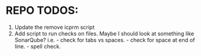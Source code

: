 # REPO TODOS:
1. Update the remove icprm script
2. Add script to run checks on files. Maybe I should look at something like SonarQube?
    i.e.
        - check for tabs vs spaces. 
        - check for space at end of line.
        - spell check. 
